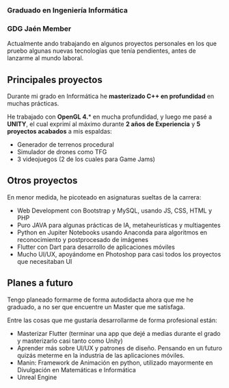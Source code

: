 ### Graduado en Ingeniería Informática
### GDG Jaén Member

Actualmente ando trabajando en algunos proyectos personales en los que pruebo algunas nuevas tecnologías que tenía pendientes, antes de lanzarme al mundo laboral.

## Principales proyectos

Durante mi grado en Informática he **masterizado C++ en profundidad** en muchas prácticas.

He trabajado con **OpenGL 4.*** en mucha profundidad, y luego me pasé a **UNITY**, el cual exprimí al máximo durante **2 años de Experiencia** y **5 proyectos acabados** a mis espaldas:
- Generador de terrenos procedural
- Simulador de drones como TFG
- 3 videojuegos (2 de los cuales para Game Jams)

## Otros proyectos

En menor medida, he picoteado en asignaturas sueltas de la carrera:
- Web Development con Bootstrap y MySQL, usando JS, CSS, HTML y PHP
- Puro JAVA para algunas prácticas de IA, metaheurísticas y multiagentes
- Python en Jupiter Notebooks usando Anaconda para algoritmos en reconocimiento y postprocesado de imágenes
- Flutter con Dart para desarrollo de aplicaciones móviles
- Mucho UI/UX, apoyándome en Photoshop para casi todos los proyectos que necesitaban UI

## Planes a futuro

Tengo planeado formarme de forma autodidacta ahora que me he graduado, a no ser que encuentre un Master que me satisfaga.

Entre las cosas que me gustaría desarrollarme de forma profesional están:
- Masterizar Flutter (terminar una app que dejé a medias durante el grado y masterizarlo casi tanto como Unity)
- Aprender más sobre UI/UX y patrones de diseño.
Pensando en un futuro quizás meterme en la industria de las aplicaciones móviles.
- Manin: Framework de Animación en python, utilizado mayormente en Divulgación en Matemáticas e Informática
- Unreal Engine
